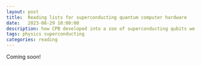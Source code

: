 ```yaml
---
layout: post
title:  Reading lists for superconducting quantum computer hardware
date:   2023-08-29 10:00:00
description: how CPB developed into a zoo of superconducting qubits we know today
tags: physics superconducting
categories: reading
---
```

Coming soon!
